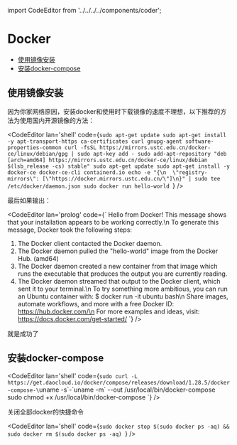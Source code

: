 import CodeEditor from '../../../../components/coder';

# Docker
<!-- TOC -->

- [使用镜像安装](#使用镜像安装)
- [安装docker-compose](#安装docker-compose)

<!-- /TOC -->
## 使用镜像安装

因为你家网络原因，安装docker和使用时下载镜像的速度不理想，以下推荐的方法为使用国内开源镜像的方法：

<CodeEditor lan='shell' code={`sudo apt-get update
sudo apt-get install -y apt-transport-https ca-certificates curl gnupg-agent software-properties-common
curl -fsSL https://mirrors.ustc.edu.cn/docker-ce/linux/debian/gpg | sudo apt-key add -
sudo add-apt-repository "deb [arch=amd64] https://mirrors.ustc.edu.cn/docker-ce/linux/debian $(lsb_release -cs) stable"
sudo apt-get update
sudo apt-get install -y docker-ce docker-ce-cli containerd.io
echo -e "{\n  \"registry-mirrors\": [\"https://docker.mirrors.ustc.edu.cn/\"]\n}" | sudo tee /etc/docker/daemon.json
sudo docker run hello-world
`} />

最后如果输出：

<CodeEditor lan='prolog' code={`
Hello from Docker!
This message shows that your installation appears to be working correctly.\n
To generate this message, Docker took the following steps:
 1. The Docker client contacted the Docker daemon.
 2. The Docker daemon pulled the "hello-world" image from the Docker Hub.
    (amd64)
 3. The Docker daemon created a new container from that image which runs the
    executable that produces the output you are currently reading.
 4. The Docker daemon streamed that output to the Docker client, which sent it
    to your terminal.\n
To try something more ambitious, you can run an Ubuntu container with:
 $ docker run -it ubuntu bash\n
Share images, automate workflows, and more with a free Docker ID:
 https://hub.docker.com/\n
For more examples and ideas, visit:
 https://docs.docker.com/get-started/
`} />

就是成功了

## 安装docker-compose

<CodeEditor lan='shell' code={`sudo curl -L https://get.daocloud.io/docker/compose/releases/download/1.28.5/docker-compose-\`uname -s\`-\`uname -m\` --out /usr/local/bin/docker-compose
sudo chmod +x /usr/local/bin/docker-compose
`} />

关闭全部docker的快捷命令

<CodeEditor lan='shell' code={`sudo docker stop $(sudo docker ps -aq) && sudo docker rm $(sudo docker ps -aq)
`} />
